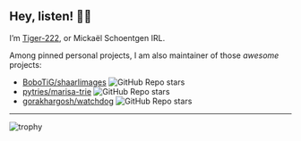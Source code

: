 ## Hey, listen! 🧚‍♀️

I’m [Tiger-222](https://www.tiger-222.fr), or Mickaël Schoentgen IRL.

Among pinned personal projects, I am also maintainer of those *awesome* projects:

- [BoboTiG/shaarlimages](https://github.com/BoboTiG/shaarlimages) ![GitHub Repo stars](https://img.shields.io/github/stars/BoboTiG/shaarlimages)
- [pytries/marisa-trie](https://github.com/pytries/marisa-trie) ![GitHub Repo stars](https://img.shields.io/github/stars/pytries/marisa-trie)
- [gorakhargosh/watchdog](https://github.com/gorakhargosh/watchdog) ![GitHub Repo stars](https://img.shields.io/github/stars/gorakhargosh/watchdog)

---

![trophy](https://github-profile-trophy.vercel.app/?username=BoboTiG&row=1&column=-1&margin-w=15&rank=SECRET,SSS,SS,S)

<!--
![Not very accurate, but still skills](https://github-readme-stats.vercel.app/api/top-langs/?username=BoboTiG&hide_title=true&langs_count=2&layout=compact&theme=midnight-purple&version=1)
-->
